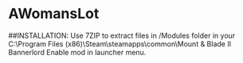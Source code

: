 # AWomansLot
##INSTALLATION:
Use 7ZIP to extract files in /Modules folder in your C:\Program Files (x86)\Steam\steamapps\common\Mount & Blade II Bannerlord
Enable mod in launcher menu. 

